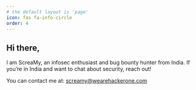 ```yaml
---
# the default layout is 'page'
icon: fas fa-info-circle
order: 4
---
```




## Hi there,

I am ScreaMy, an infosec enthusiast and bug bounty hunter from India. If you’re in India and want to chat about security, reach out!

You can contact me at: screamy@wearehackerone.com